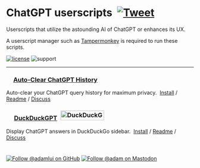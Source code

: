 # ChatGPT userscripts &nbsp;[![Tweet](https://img.shields.io/twitter/url/http/shields.io.svg?style=social)](https://twitter.com/intent/tweet?text=Check%20these%20%23ChatGPT%20userscripts%20out%21&url=https://github.com/adamlui/userscripts/tree/master/chatgpt&hashtags=greasemonkey,userscripts,javascript,ai)
Userscripts that utilize the astounding AI of ChatGPT or enhances its UX.

A userscript manager such as [Tampermonkey](https://www.tampermonkey.net/) is required to run these scripts.

[![license](https://img.shields.io/badge/License-MIT-green.svg)](LICENSE.md)
![support](https://img.shields.io/badge/Support-Chrome/Firefox/Edge/Brave/Vivaldi-989898.svg)

---

### <picture><source media="(prefers-color-scheme: dark)" srcset="https://i.imgur.com/RduASbD.png"><img width=15 src="https://openai.com/favicon.ico"></picture> [Auto-Clear ChatGPT History](autoclear-chatgpt-history)
Auto-clear your ChatGPT query history for maximum privacy. &nbsp;[Install](https://greasyfork.org/en/scripts/460805-auto-clear-chatgpt-history) / [Readme](autoclear-chatgpt-history/README.md) / [Discuss](https://github.com/adamlui/userscripts/discussions)

### <img src="https://raw.githubusercontent.com/adamlui/userscripts/master/chatgpt/duckduckgpt/media/images/ddgpt-icon48.png" width=17> [DuckDuckGPT](duckduckgpt) <a href="https://www.producthunt.com/posts/duckduckgpt?utm_source=badge-featured&utm_medium=badge&utm_souce=badge-duckduckgpt" target="_blank"><img src="https://api.producthunt.com/widgets/embed-image/v1/featured.svg?post_id=379261&theme=light" alt="DuckDuckGPT - Bring&#0032;the&#0032;magic&#0032;of&#0032;ChatGPT&#0032;to&#0032;DuckDuckGo | Product Hunt" style="width: 117px; height: 26px; margin:0 0 -4px 5px;" width="117" height="26" /></a>

Display ChatGPT answers in DuckDuckGo sidebar. &nbsp;[Install](https://greasyfork.org/en/scripts/459849-duckduckgpt) / [Readme](duckduckgpt/README.md) / [Discuss](https://github.com/adamlui/userscripts/discussions)
#

[![Follow @adamlui on GitHub](https://img.shields.io/github/followers/adamlui?label=Follow%20%40adamlui&style=social "GitHub")](https://github.com/adamlui)
<a href="https://elonsucks.org/@adam" target="_blank"><img align="bottom" src="https://img.shields.io/mastodon/follow/109387703022229926?domain=https%3A%2F%2Felonsucks.org&style=social" alt="Follow @adam on Mastodon" title="Mastodon"></a>
